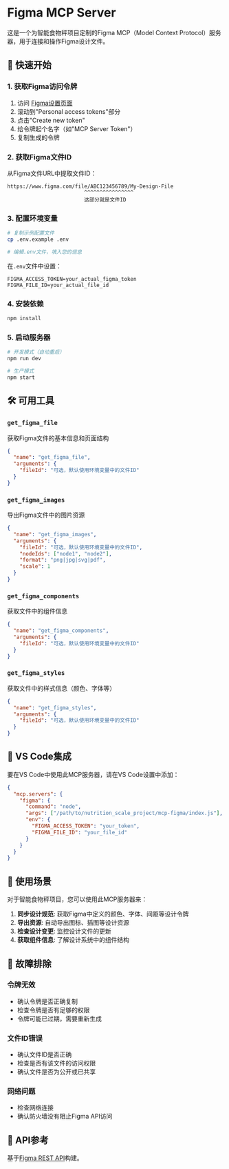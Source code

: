 # Figma MCP Server

这是一个为智能食物秤项目定制的Figma MCP（Model Context Protocol）服务器，用于连接和操作Figma设计文件。

## 🚀 快速开始

### 1. 获取Figma访问令牌

1. 访问 [Figma设置页面](https://www.figma.com/settings)
2. 滚动到"Personal access tokens"部分
3. 点击"Create new token"
4. 给令牌起个名字（如"MCP Server Token"）
5. 复制生成的令牌

### 2. 获取Figma文件ID

从Figma文件URL中提取文件ID：
```
https://www.figma.com/file/ABC123456789/My-Design-File
                         ^^^^^^^^^^^^^^^^
                         这部分就是文件ID
```

### 3. 配置环境变量

```bash
# 复制示例配置文件
cp .env.example .env

# 编辑.env文件，填入您的信息
```

在`.env`文件中设置：
```env
FIGMA_ACCESS_TOKEN=your_actual_figma_token
FIGMA_FILE_ID=your_actual_file_id
```

### 4. 安装依赖

```bash
npm install
```

### 5. 启动服务器

```bash
# 开发模式（自动重启）
npm run dev

# 生产模式
npm start
```

## 🛠️ 可用工具

### `get_figma_file`
获取Figma文件的基本信息和页面结构
```json
{
  "name": "get_figma_file",
  "arguments": {
    "fileId": "可选，默认使用环境变量中的文件ID"
  }
}
```

### `get_figma_images` 
导出Figma文件中的图片资源
```json
{
  "name": "get_figma_images",
  "arguments": {
    "fileId": "可选，默认使用环境变量中的文件ID",
    "nodeIds": ["node1", "node2"],
    "format": "png|jpg|svg|pdf",
    "scale": 1
  }
}
```

### `get_figma_components`
获取文件中的组件信息
```json
{
  "name": "get_figma_components",
  "arguments": {
    "fileId": "可选，默认使用环境变量中的文件ID"
  }
}
```

### `get_figma_styles`
获取文件中的样式信息（颜色、字体等）
```json
{
  "name": "get_figma_styles",
  "arguments": {
    "fileId": "可选，默认使用环境变量中的文件ID"
  }
}
```

## 🔗 VS Code集成

要在VS Code中使用此MCP服务器，请在VS Code设置中添加：

```json
{
  "mcp.servers": {
    "figma": {
      "command": "node",
      "args": ["/path/to/nutrition_scale_project/mcp-figma/index.js"],
      "env": {
        "FIGMA_ACCESS_TOKEN": "your_token",
        "FIGMA_FILE_ID": "your_file_id"
      }
    }
  }
}
```

## 📝 使用场景

对于智能食物秤项目，您可以使用此MCP服务器来：

1. **同步设计规范**: 获取Figma中定义的颜色、字体、间距等设计令牌
2. **导出资源**: 自动导出图标、插图等设计资源
3. **检查设计变更**: 监控设计文件的更新
4. **获取组件信息**: 了解设计系统中的组件结构

## 🔧 故障排除

### 令牌无效
- 确认令牌是否正确复制
- 检查令牌是否有足够的权限
- 令牌可能已过期，需要重新生成

### 文件ID错误
- 确认文件ID是否正确
- 检查是否有该文件的访问权限
- 确认文件是否为公开或已共享

### 网络问题
- 检查网络连接
- 确认防火墙没有阻止Figma API访问

## 📄 API参考

基于[Figma REST API](https://www.figma.com/developers/api)构建。
